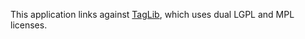 This application links against [TagLib](https://taglib.org/api/), which uses
dual LGPL and MPL licenses.